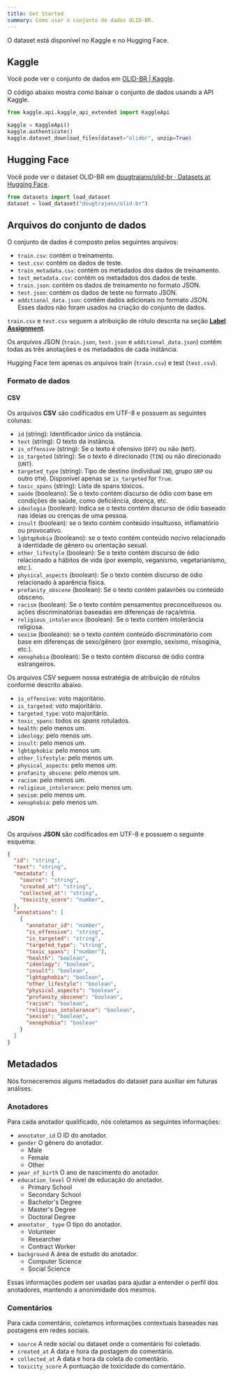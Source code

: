 ```yaml
---
title: Get Started
summary: Como usar o conjunto de dados OLID-BR.
---
```


O dataset está disponível no Kaggle e no Hugging Face.

## Kaggle

Você pode ver o conjunto de dados em [OLID-BR | Kaggle](https://www.kaggle.com/datasets/dougtrajano/olidbr).

O código abaixo mostra como baixar o conjunto de dados usando a API Kaggle.

```python
from kaggle.api.kaggle_api_extended import KaggleApi

kaggle = KaggleApi()
kaggle.authenticate()
kaggle.dataset_download_files(dataset="olidbr", unzip=True)
```

## Hugging Face

Você pode ver o dataset OLID-BR em [dougtrajano/olid-br · Datasets at Hugging Face](https://huggingface.co/datasets/dougtrajano/olid-br).

```python
from datasets import load_dataset
dataset = load_dataset("dougtrajano/olid-br")
```

## Arquivos do conjunto de dados

O conjunto de dados é composto pelos seguintes arquivos:

- `train.csv`: contém o treinamento.
- `test.csv`: contém os dados de teste.
- `train_metadata.csv`: contém os metadados dos dados de treinamento.
- `test_metadata.csv`: contém os metadados dos dados de teste.
- `train.json`: contém os dados de treinamento no formato JSON.
- `test.json`: contém os dados de teste no formato JSON.
- `additional_data.json`: contém dados adicionais no formato JSON. Esses dados não foram usados na criação do conjunto de dados.

`train.csv` e `test.csv` seguem a atribuição de rótulo descrita na seção [**Label Assignment**](#label-assignment).

Os arquivos JSON (`train.json`, `test.json` e `additional_data.json`) contêm todas as três anotações e os metadados de cada instância.

Hugging Face tem apenas os arquivos train (`train.csv`) e test (`test.csv`).

### Formato de dados

#### CSV

Os arquivos **CSV** são codificados em UTF-8 e possuem as seguintes colunas:

- `id` (string): Identificador único da instância.
- `text` (string): O texto da instância.
- `is_offensive` (string): Se o texto é ofensivo (`OFF`) ou não (`NOT`).
- `is_targeted` (string): Se o texto é direcionado (`TIN`) ou não direcionado (`UNT`).
- `targeted_type` (string): Tipo de destino (individual `IND`, grupo `GRP` ou outro `OTH`). Disponível apenas se `is_targeted` for `True`.
- `toxic_spans` (string): Lista de spans tóxicos.
- `saúde` (booleano): Se o texto contém discurso de ódio com base em condições de saúde, como deficiência, doença, etc.
- `ideologia` (boolean): Indica se o texto contém discurso de ódio baseado nas ideias ou crenças de uma pessoa.
- `insult` (boolean): se o texto contém conteúdo insultuoso, inflamatório ou provocativo.
- `lgbtqphobia` (booleano): se o texto contém conteúdo nocivo relacionado à identidade de gênero ou orientação sexual.
- `other_lifestyle` (boolean): Se o texto contém discurso de ódio relacionado a hábitos de vida (por exemplo, veganismo, vegetarianismo, etc.).
- `physical_aspects` (boolean): Se o texto contém discurso de ódio relacionado à aparência física.
- `profanity_obscene` (boolean): Se o texto contém palavrões ou conteúdo obsceno.
- `racism` (boolean): Se o texto contém pensamentos preconceituosos ou ações discriminatórias baseadas em diferenças de raça/etnia.
- `religious_intolerance` (boolean): Se o texto contém intolerância religiosa.
- `sexism` (booleano): se o texto contém conteúdo discriminatório com base em diferenças de sexo/gênero (por exemplo, sexismo, misoginia, etc.).
- `xenophobia` (boolean): Se o texto contém discurso de ódio contra estrangeiros.

Os arquivos CSV seguem nossa estratégia de atribuição de rótulos conforme descrito abaixo.

- `is_offensive`: voto majoritário.
- `is_targeted`: voto majoritário.
- `targeted_type`: voto majoritário.
- `toxic_spans`: todos os *spans* rotulados.
- `health`: pelo menos um.
- `ideology`: pelo menos um.
- `insult`: pelo menos um.
- `lgbtqphobia`: pelo menos um.
- `other_lifestyle`: pelo menos um.
- `physical_aspects`: pelo menos um.
- `profanity_obscene`: pelo menos um.
- `racism`: pelo menos um.
- `religious_intolerance`: pelo menos um.
- `sexism`: pelo menos um.
- `xenophobia`: pelo menos um.

#### JSON

Os arquivos **JSON** são codificados em UTF-8 e possuem o seguinte esquema:

```json
{
  "id": "string",
  "text": "string",
  "metadata": {
    "source": "string",
    "created_at": "string",
    "collected_at": "string",
    "toxicity_score": "number",
  },
  "annotations": [
    {
      "annotator_id": "number",
      "is_offensive": "string",
      "is_targeted": "string",
      "targeted_type": "string",
      "toxic_spans": ["number"],
      "health": "boolean",
      "ideology": "boolean",
      "insult": "boolean",
      "lgbtqphobia": "boolean",
      "other_lifestyle": "boolean",
      "physical_aspects": "boolean",
      "profanity_obscene": "boolean",
      "racism": "boolean",
      "religious_intolerance": "boolean",
      "sexism": "boolean",
      "xenophobia": "boolean"
    }
  ]
}
```

## Metadados

Nós forneceremos alguns metadados do dataset para auxiliar em futuras análises.

### Anotadores

Para cada anotador qualificado, nós coletamos as seguintes informações:

- `annotator_id` O ID do anotador.
- `gender` O gênero do anotador.
    - Male
    - Female
    - Other
- `year_of_birth` O ano de nascimento do anotador.
- `education_level` O nível de educação do anotador.
    - Primary School
    - Secondary School
    - Bachelor's Degree
    - Master's Degree
    - Doctoral Degree
- `annotator_ type` O tipo do anotador.
    - Volunteer
    - Researcher
    - Contract Worker
- `background` A área de estudo do anotador.
    - Computer Science
    - Social Science

Essas informações podem ser usadas para ajudar a entender o perfil dos anotadores, mantendo a anonimidade dos mesmos.

### Comentários

Para cada comentário, coletamos informações contextuais baseadas nas postagens em redes sociais.

- `source` A rede social ou dataset onde o comentário foi coletado.
- `created_at` A data e hora da postagem do comentário.
- `collected_at` A data e hora da coleta do comentário.
- `toxicity_score` A pontuação de toxicidade do comentário.